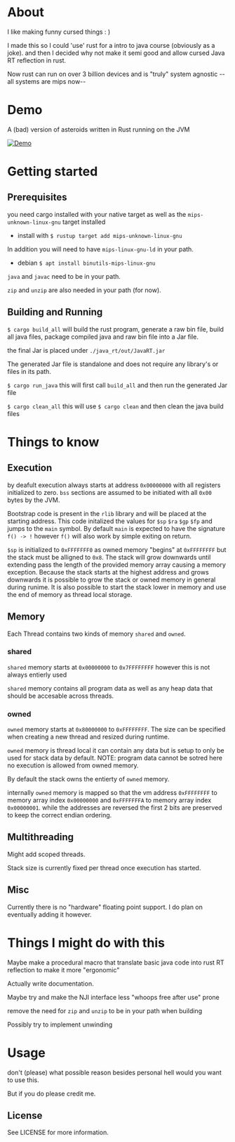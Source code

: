 # About 

I like making funny cursed things : )

I made this so I could 'use' rust for a intro to java course (obviously as a joke). and then I decided why not make it semi good and allow cursed Java RT reflection in rust. 

Now rust can run on over 3 billion devices and is "truly" system agnostic --all systems are mips now-- 


# Demo

A (bad) version of asteroids written in Rust running on the JVM

[![Demo](https://img.youtube.com/vi/1__tTtZ4K48/default.jpg)](https://www.youtube.com/watch?v=1__tTtZ4K48)

# Getting started

## Prerequisites

you need cargo installed with your native target as well as the `mips-unknown-linux-gnu` target installed
- install with 
`$ rustup target add mips-unknown-linux-gnu`

In addition you will need to have `mips-linux-gnu-ld` in your path.
- debian
`$ apt install binutils-mips-linux-gnu`

`java` and `javac` need to be in your path.

`zip` and `unzip` are also needed in your path (for now).



## Building and Running

`$ cargo build_all` will build the rust program, generate a raw bin file, build all java files, package compiled java and raw bin file into a Jar file.

the final Jar is placed under `./java_rt/out/JavaRT.jar`

The generated Jar file is standalone and does not require any library's or files in its path.

`$ cargo run_java` this will first call `build_all` and then run the generated Jar file

`$ cargo clean_all` this will use `$ cargo clean` and then clean the java build files



# Things to know

## Execution 

by deafult execution always starts at address `0x00000000` with all registers initialized to zero. `bss` sections are assumed to be initiated with all `0x00` bytes by the JVM.

Bootstrap code is present in the `rlib` library and will be placed at the starting address. 
This code initalized the values for `$sp` `$ra` `$gp` `$fp` and jumps to the `main` symbol. 
By default `main` is expected to have the signature `f() -> !` however `f()` will also work by simple exiting on return.

`$sp` is initialized to `0xFFFFFFF0` as owned memory "begins" at `0xFFFFFFFF` but the stack must be alligned to `0x8`. The stack will grow downwards until extending
pass the length of the provided memory array causing a memory exception. Because the stack starts at the highest address and grows downwards it is possible to grow
the stack or owned memory in general during runime. It is also possible to start the stack lower in memory and use the end of memory as thread local storage.

## Memory
Each Thread contains two kinds of memory `shared` and `owned`. 

### shared

`shared` memory starts at `0x00000000` to `0x7FFFFFFFF` however this is not always entierly used

`shared` memory contains all program data as well as any heap data that should be accesable across threads. 



### owned

`owned` memory starts at `0x80000000` to `0xFFFFFFFF`. The size can be specified when creating a new thread and resized during runtime.

`owned` memory is thread local it can contain any data but is setup to only be used for stack data by default. 
NOTE: program data cannot be sotred here no execution is allowed from owned memory.

By default the stack owns the entierty of `owned` memory. 

internally `owned` memory is mapped so that the vm address `0xFFFFFFFF` to memory array index `0x00000000` and `0xFFFFFFFA` to memory array index `0x00000001`. while the addresses are reversed the first 2 bits are preserved to keep the correct endian ordering. 

## Multithreading

Might add scoped threads.

Stack size is currently fixed per thread once execution has started. 

## Misc

Currently there is no "hardware" floating point support. I do plan on eventually adding it however.

# Things I might do with this

Maybe make a procedural macro that translate basic java code into rust RT reflection to make it more "ergonomic"

Actually write documentation.

Maybe try and make the NJI interface less "whoops free after use" prone

remove the need for `zip` and `unzip` to be in your path when building

Possibly try to implement unwinding

# Usage

don't (please) what possible reason besides personal hell would you want to use this.

But if you do please credit me.

## License

See LICENSE for more information.
